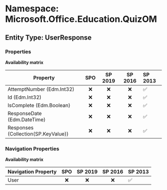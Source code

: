 # Namespace: Microsoft.Office.Education.QuizOM

## Entity Type: UserResponse

### Properties

**Availability matrix**

Property | SPO | SP 2019 | SP 2016 | SP 2013
----------|:---:|:-------:|:-------:|:-------
AttemptNumber (Edm.Int32) | ❌ | ❌ | ❌ | ✅
Id (Edm.Int32) | ❌ | ❌ | ❌ | ✅
IsComplete (Edm.Boolean) | ❌ | ❌ | ❌ | ✅
ResponseDate (Edm.DateTime) | ❌ | ❌ | ❌ | ✅
Responses (Collection(SP.KeyValue)) | ❌ | ❌ | ❌ | ✅

### Navigation Properties

**Availability matrix**

Navigation Property | SPO | SP 2019 | SP 2016 | SP 2013
----------|:---:|:-------:|:-------:|:-------
User | ❌ | ❌ | ❌ | ✅